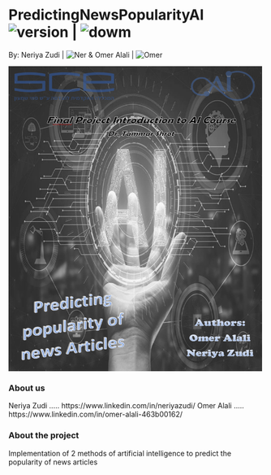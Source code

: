 # PredictingNewsPopularityAI <img src="https://img.shields.io/badge/version-1.0-yellowgreen" alt="version" > |   <img src="https://img.shields.io/badge/Downloads-2-lightgreen" alt="dowm" >

 By: Neriya Zudi | <img src="https://img.shields.io/badge/Neriya-Programmer-blue" alt="Ner" > 
 & Omer Alali | <img src="https://img.shields.io/badge/Omer-Programmer-green" alt="Omer" >

<img src="https://github.com/NeriyaZudi/PredictingNewsPopularityAI/blob/main/PredictingNews.png" align="center"
     alt="cover" width="500" height="600">
     
<h3> About us </h3>
 Neriya Zudi  ..... https://www.linkedin.com/in/neriyazudi/
 Omer Alali  ..... https://www.linkedin.com/in/omer-alali-463b00162/
 
<h3> About the project </h3>

Implementation of 2 methods of artificial intelligence to predict the popularity of news articles
